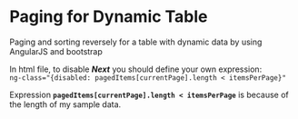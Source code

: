 # Paging for Dynamic Table
Paging and sorting reversely for a table with dynamic data by using AngularJS and bootstrap

In html file, to disable ***Next*** you should define your own expression: <br>
`ng-class="{disabled: pagedItems[currentPage].length < itemsPerPage}"`
  
Expression **`pagedItems[currentPage].length < itemsPerPage`** is because of the length of my sample data.

 
